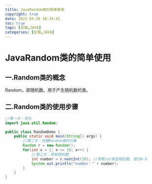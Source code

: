```yaml
---
title: JavaRandom类的简单使用
copyright: true
date: 2021-03-28 16:34:41
toc: true
tags: [后端,JAVA]
categories: [后端,JAVA]
---
```


# JavaRandom类的简单使用

<!-- more -->

## 一.Random类的概念

Random，即随机数。用于产生随机数的类。

## 二.Random类的使用步骤

```java
//第一步：导包
import java.util.Random;

public class RandomDemo {
	public static void main(String[] args) {
        //第二步：创建Random类的对象
		Random r = new Random();
        for(int x = 1; x <= 10; x++) {
            //第三步：获取随机数
            int number = r.nextInt(10); //获取int类型随机数，值为0-9
            System.out.println("number：" + number);
        }
    }
}
```

